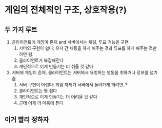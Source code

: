 # 게임의 전체적인 구조, 상호작용(?)

## 두 가지 루트
1. 클라이언트에 게임이 존재 and 서버에서는 채팅, 투표 기능을 구현
     1) 서버의 구현이 쉽다: 유저 간 채팅을 하게 해주는 것과 튜표를 하게 해주는 것만 하면 됨.
     2) 클라이언트가 복잡해진다
     3) 개인적으로 이게 만들기는 더 쉬울 것 같다
2. 서버에 게임이 존재, 클라이언트는 서버에서 요청하는 행동을 취하거나 정보를 넘겨줌
     1) 서버 구현이 어렵다: 게임 자체가 서버에서 돌아가게 하려면..?
     2) 클라이언트는 짱 쉽다
     3) 개인적으로 이게 만들기는 더 어려울 것 같다
     4) 근데 이게 더 마음에 든다
     
     
## 이거 빨리 정하자 
